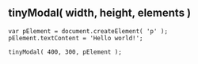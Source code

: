 tinyModal( width, height, elements )
------------------------------------

    var pElement = document.createElement( 'p' );
    pElement.textContent = 'Hello world!';

    tinyModal( 400, 300, pElement );
